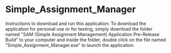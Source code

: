 # Simple_Assignment_Manager

  Instructions to download and run this application:
To download the application for personal use or for testing, simply download the folder named "SAM (Simple Assignment Management) Application Pre-Release Build" to your computer and inside the folder, double click on the file named "Simple_Assignment_Manager.exe" to launch the application.
